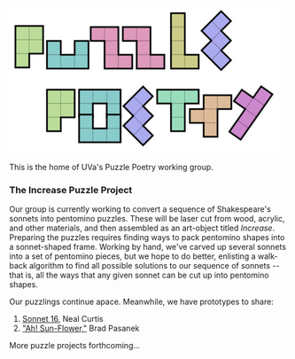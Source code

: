 ![Puzzle Poetry](/images/PP-logo.jpg)

This is the home of UVa's Puzzle Poetry working group.

### The Increase Puzzle Project
Our group is currently working to convert a sequence of Shakespeare's sonnets into pentomino puzzles. These will be laser cut from wood, acrylic, and other materials, and then assembled as an art-object titled _Increase_. Preparing the puzzles requires finding ways to pack pentomino shapes into a sonnet-shaped frame. Working by hand, we've carved up several sonnets into a set of pentomino pieces, but we hope to do better, enlisting a walk-back algorithm to find all possible solutions to our sequence of sonnets -- that is, all the ways that any given sonnet can be cut up into pentomino shapes.

Our puzzlings continue apace. Meanwhile, we have prototypes to share:
1. [Sonnet 16](/puzzlepoems/sonnet16.html), Neal Curtis
2. ["Ah! Sun-Flower,"](/puzzlepoems/sunflower.html) Brad Pasanek

More puzzle projects forthcoming...